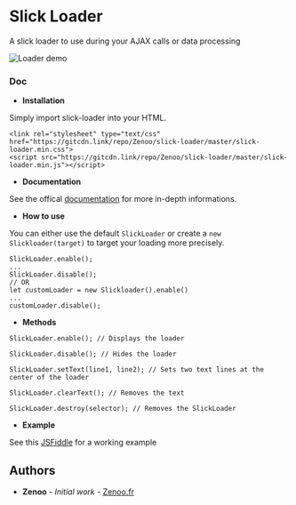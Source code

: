 # Slick Loader

A slick loader to use during your AJAX calls or data processing

![Loader demo](https://rawgit.com/Zenoo/slick-loader/master/loader.gif "Loader demo")


### Doc

* **Installation**

Simply import slick-loader into your HTML.
```
<link rel="stylesheet" type="text/css" href="https://gitcdn.link/repo/Zenoo/slick-loader/master/slick-loader.min.css">
<script src="https://gitcdn.link/repo/Zenoo/slick-loader/master/slick-loader.min.js"></script>	
```
* **Documentation**

See the offical [documentation](https://zenoo.github.io/slick-loader/Slickloader.html) for more in-depth informations.

* **How to use**

You can either use the default `SlickLoader` or create a `new Slickloader(target)` to target your loading more precisely.
```
SlickLoader.enable();
...
SlickLoader.disable();
// OR
let customLoader = new Slickloader().enable()
...
customLoader.disable();
```

* **Methods**
```
SlickLoader.enable(); // Displays the loader

SlickLoader.disable(); // Hides the loader

SlickLoader.setText(line1, line2); // Sets two text lines at the center of the loader

SlickLoader.clearText(); // Removes the text

SlickLoader.destroy(selector); // Removes the SlickLoader
```

* **Example**

See this [JSFiddle](https://jsfiddle.net/Zenoo0/91h52q7e/) for a working example

## Authors

* **Zenoo** - *Initial work* - [Zenoo.fr](http://zenoo.fr)
